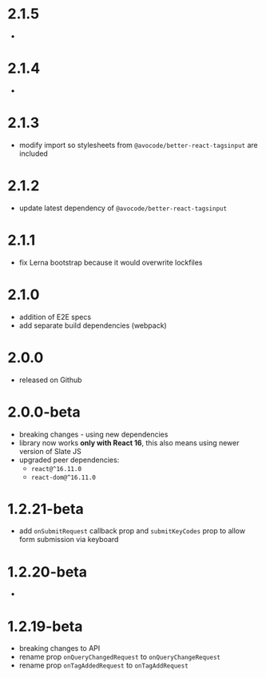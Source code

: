 # 2.1.5

-

# 2.1.4

-

# 2.1.3

- modify import so stylesheets from `@avocode/better-react-tagsinput`
  are included

# 2.1.2

- update latest dependency of `@avocode/better-react-tagsinput`

# 2.1.1

- fix Lerna bootstrap because it would overwrite lockfiles

# 2.1.0

- addition of E2E specs
- add separate build dependencies (webpack)

# 2.0.0

- released on Github

# 2.0.0-beta

- breaking changes - using new dependencies
- library now works **only with React 16**, this
  also means using newer version of Slate JS
- upgraded peer dependencies:
  * `react@^16.11.0`
  * `react-dom@^16.11.0`

# 1.2.21-beta

- add `onSubmitRequest` callback prop and `submitKeyCodes` prop to allow form submission via keyboard

# 1.2.20-beta

-

# 1.2.19-beta

- breaking changes to API
- rename prop `onQueryChangedRequest` to `onQueryChangeRequest`
- rename prop `onTagAddedRequest` to `onTagAddRequest`
